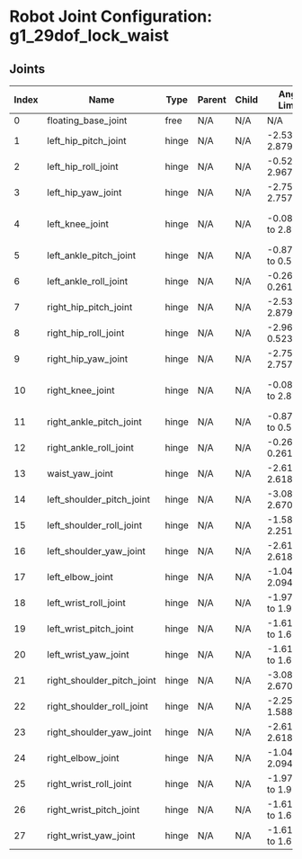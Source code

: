 # Robot Joint Configuration: g1_29dof_lock_waist

## Joints

| Index | Name | Type | Parent | Child | Angle Limits | Force Limits |
|---|---|---|---|---|---|---|
| 0 | floating_base_joint | free | N/A | N/A | N/A | N/A |
| 1 | left_hip_pitch_joint | hinge | N/A | N/A | -2.5307 to 2.8798 | -88.0 to 88.0 |
| 2 | left_hip_roll_joint | hinge | N/A | N/A | -0.5236 to 2.9671 | -88.0 to 88.0 |
| 3 | left_hip_yaw_joint | hinge | N/A | N/A | -2.7576 to 2.7576 | -88.0 to 88.0 |
| 4 | left_knee_joint | hinge | N/A | N/A | -0.087267 to 2.8798 | -139.0 to 139.0 |
| 5 | left_ankle_pitch_joint | hinge | N/A | N/A | -0.87267 to 0.5236 | -50.0 to 50.0 |
| 6 | left_ankle_roll_joint | hinge | N/A | N/A | -0.2618 to 0.2618 | -50.0 to 50.0 |
| 7 | right_hip_pitch_joint | hinge | N/A | N/A | -2.5307 to 2.8798 | -88.0 to 88.0 |
| 8 | right_hip_roll_joint | hinge | N/A | N/A | -2.9671 to 0.5236 | -88.0 to 88.0 |
| 9 | right_hip_yaw_joint | hinge | N/A | N/A | -2.7576 to 2.7576 | -88.0 to 88.0 |
| 10 | right_knee_joint | hinge | N/A | N/A | -0.087267 to 2.8798 | -139.0 to 139.0 |
| 11 | right_ankle_pitch_joint | hinge | N/A | N/A | -0.87267 to 0.5236 | -50.0 to 50.0 |
| 12 | right_ankle_roll_joint | hinge | N/A | N/A | -0.2618 to 0.2618 | -50.0 to 50.0 |
| 13 | waist_yaw_joint | hinge | N/A | N/A | -2.618 to 2.618 | -88.0 to 88.0 |
| 14 | left_shoulder_pitch_joint | hinge | N/A | N/A | -3.0892 to 2.6704 | -25.0 to 25.0 |
| 15 | left_shoulder_roll_joint | hinge | N/A | N/A | -1.5882 to 2.2515 | -25.0 to 25.0 |
| 16 | left_shoulder_yaw_joint | hinge | N/A | N/A | -2.618 to 2.618 | -25.0 to 25.0 |
| 17 | left_elbow_joint | hinge | N/A | N/A | -1.0472 to 2.0944 | -25.0 to 25.0 |
| 18 | left_wrist_roll_joint | hinge | N/A | N/A | -1.97222 to 1.97222 | -25.0 to 25.0 |
| 19 | left_wrist_pitch_joint | hinge | N/A | N/A | -1.61443 to 1.61443 | -5.0 to 5.0 |
| 20 | left_wrist_yaw_joint | hinge | N/A | N/A | -1.61443 to 1.61443 | -5.0 to 5.0 |
| 21 | right_shoulder_pitch_joint | hinge | N/A | N/A | -3.0892 to 2.6704 | -25.0 to 25.0 |
| 22 | right_shoulder_roll_joint | hinge | N/A | N/A | -2.2515 to 1.5882 | -25.0 to 25.0 |
| 23 | right_shoulder_yaw_joint | hinge | N/A | N/A | -2.618 to 2.618 | -25.0 to 25.0 |
| 24 | right_elbow_joint | hinge | N/A | N/A | -1.0472 to 2.0944 | -25.0 to 25.0 |
| 25 | right_wrist_roll_joint | hinge | N/A | N/A | -1.97222 to 1.97222 | -25.0 to 25.0 |
| 26 | right_wrist_pitch_joint | hinge | N/A | N/A | -1.61443 to 1.61443 | -5.0 to 5.0 |
| 27 | right_wrist_yaw_joint | hinge | N/A | N/A | -1.61443 to 1.61443 | -5.0 to 5.0 |
